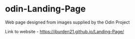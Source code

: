 # odin-Landing-Page
Web page designed from images supplied by the Odin Project

Link to website - https://jburden21.github.io/Landing-Page/
